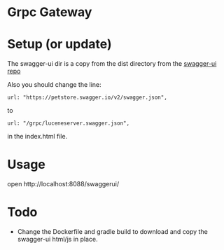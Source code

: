 # Grpc Gateway

# Setup (or update)

The swagger-ui dir is a copy from the dist directory from the [swagger-ui repo](https://github.com/swagger-api/swagger-ui)

Also you should change the line:
```
url: "https://petstore.swagger.io/v2/swagger.json",
```
to
```
url: "/grpc/luceneserver.swagger.json",
```
in the index.html file.

# Usage 

open http://localhost:8088/swaggerui/

# Todo

- Change the Dockerfile and gradle build to download and copy the swagger-ui html/js in place.

